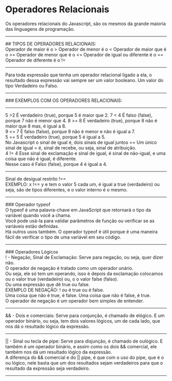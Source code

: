 # Operadores Relacionais
Os operadores relacionais do Javascript, são os mesmos da grande maioria das linguagens de programação.<br>
<hr>
## TIPOS DE OPERADORES RELACIONAIS: <br>
Operador de maior é o >
Operador de menor é o <
Operador de maior que é o >=
Operador de menor que é o <=
Operador de igual ou diferente é o ==
Operador de diferente é o != <br>
<hr>
Para toda expressão que tenha um operador relacional ligado a ela, o resultado dessa expressão vai sempre ser um valor booleano. Um valor do tipo Verdadeiro ou Falso. <br> <hr>
### EXEMPLOS COM OS OPERADORES RELACIONAIS:<br> <hr>
5 >2 É verdadeiro (true), porque 5 é maior que 2.
7 < 4 É falso (false), porque 7 não é menor que 4.
8 >= 8 É verdadeiro (true), porque 8 não é maior que 8 mas, é igual a 8. <br>
9 <= 7 É falso (false), porque 9 não é menor e não é igual a 7. <br>
5 == 5 É verdadeiro (true), porque 5 é igual a 5. <br>No Javascript o sinal de igual é, dois sinais de igual juntos == Um único sinal de igual = é, sinal de recebe, ou seja, sinal de atribuição. <br>
4 != 4 Esse sinal de exclamação e sinal de igual, é sinal de não-igual, e uma coisa que não é igual, é diferente. <br> Nesse caso é Falso (false), porque 4 é igual a 4. <br> <hr>
Sinal de desigual restrito !== <br> EXEMPLO: x !== y e tem o valor 5 cada um, é igual a true (verdadeiro) ou seja, são de tipos diferentes, e o valor interno é o mesmo.<hr>
### Operador typeof <br>
O typeof é uma palavra-chave em JavaScript que retornará o tipo da variável quando você a chama. <br> Você pode usá-la para validar parâmetros de função ou verificar se as variáveis estão definidas. <br> Há outros usos também. O operador typeof é útil porque é uma maneira fácil de verificar o tipo de uma variável em seu código. <br> <hr>
### Operadores Lógicos<br>
! - Negação, Sinal de Exclamação: Serve para negação, ou seja, quer dizer não.<br> O operador de negação é tratado como um operador unário.<br> Ou seja, ele só tem um operando, isso é depois da exclamação colocamos ou o valor true (verdadeiro) ou, o o valor false (falso). <br>Ou uma expressão que dê true ou false.<br>
EXEMPLO DE NEGAÇÃO: ! ou é true ou é false. <br> Uma coisa que não é true, é false. Uma coisa que não é false, é true.<br> 
O operador de negação é um operador bem simples de entender.<hr>
&& - Dois e comerciais: Serve para conjunção, é chamado de elógico. E um operador binário, ou seja, tem dois valores lógicos, um de cada lado, que nos dá o resultado lógico da expressão.<br><hr>
|| - Sinal ou tecla de pipe: Serve para disjunção, é chamado de oulógico. E também é um operador binário, e assim como os dois && comercial, ele também nos dá um resultado lógico da expressão. <br>A diferença do && comercial e do || pipe, é que com o uso do pipe, que é o ou lógico, nele basta que um dos resultados sejam verdadeiros para que o resultado da expressão seja verdadeiro.<br><hr>

